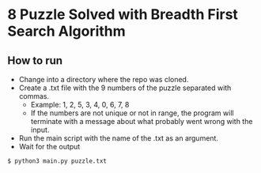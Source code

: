 # 8 Puzzle Solved with Breadth First Search Algorithm

## How to run

* Change into a directory where the repo was cloned.
* Create a .txt file with the 9 numbers of the puzzle separated with commas.
  * Example: 1, 2, 5, 3, 4, 0, 6, 7, 8
  * If the numbers are not unique or not in range, the program will terminate with a message about what probably went wrong with the input.
* Run the main script with the name of the .txt as an argument.
* Wait for the output

```bash
$ python3 main.py puzzle.txt
```